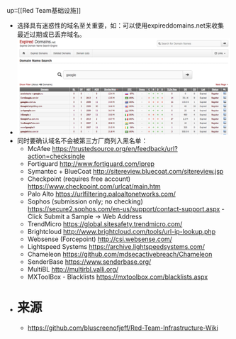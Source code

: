 up::[[Red Team基础设施]]
- 选择具有迷惑性的域名至关重要，如：可以使用expireddomains.net来收集最近过期或已丢弃域名。
- <img src="/assets/Pasted image 20221104150136.png">
- 同时要确认域名不会被第三方厂商列入黑名单：
	- McAfee https://trustedsource.org/en/feedback/url?action=checksingle
	- Fortiguard http://www.fortiguard.com/iprep
	- Symantec + BlueCoat http://sitereview.bluecoat.com/sitereview.jsp
	- Checkpoint (requires free account) https://www.checkpoint.com/urlcat/main.htm
	- Palo Alto https://urlfiltering.paloaltonetworks.com/
	- Sophos (submission only; no checking)  https://secure2.sophos.com/en-us/support/contact-support.aspx - Click Submit a Sample -> Web Address
	- TrendMicro https://global.sitesafety.trendmicro.com/
	- Brightcloud http://www.brightcloud.com/tools/url-ip-lookup.php
	- Websense (Forcepoint) http://csi.websense.com/
	- Lightspeed Systems https://archive.lightspeedsystems.com/
	- Chameleon https://github.com/mdsecactivebreach/Chameleon
	- SenderBase https://www.senderbase.org/
	- MultiBL http://multirbl.valli.org/
	- MXToolBox - Blacklists https://mxtoolbox.com/blacklists.aspx
- # 来源
	- https://github.com/bluscreenofjeff/Red-Team-Infrastructure-Wiki